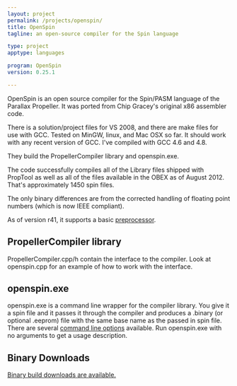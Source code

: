 ```yaml
---
layout: project
permalink: /projects/openspin/
title: OpenSpin
tagline: an open-source compiler for the Spin language

type: project
apptype: languages

program: OpenSpin
version: 0.25.1

---
```


OpenSpin is an open source compiler for the Spin/PASM language of the Parallax Propeller. It was ported from Chip Gracey's original x86 assembler code.

There is a solution/project files for VS 2008, and there are make files for use with GCC. Tested on MinGW, linux, and Mac OSX so far. It should work with any recent version of GCC. I've compiled with GCC 4.6 and 4.8.

They build the PropellerCompiler library and openspin.exe.

The code successfully compiles all of the Library files shipped with PropTool as well as all of the files available in the OBEX as of August 2012. That's approximately 1450 spin files.

The only binary differences are from the corrected handling of floating point numbers (which is now IEEE compliant).

As of version r41, it supports a basic [preprocessor](https://github.com/reltham/OpenSpin/wiki/Preprocessor).

PropellerCompiler library
-------------------------

PropellerCompiler.cpp/h contain the interface to the compiler. Look at openspin.cpp for an example of how to work with the interface.

openspin.exe
------------

openspin.exe is a command line wrapper for the compiler library. You give it a spin file and it passes it through the compiler and produces a .binary (or optional .eeprom) file with the same base name as the passed in spin file. There are several [command line options](https://github.com/reltham/OpenSpin/wiki/CommandLine) available. Run openspin.exe with no arguments to get a usage description.

Binary Downloads
----------------

[Binary build downloads are available.](https://github.com/reltham/OpenSpin/wiki/Downloads)
